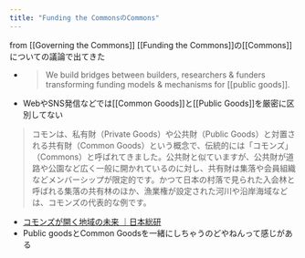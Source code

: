 ```yaml
---
title: "Funding the CommonsのCommons"
---
```


from [[Governing the Commons]]
[[Funding the Commons]]の[[Commons]]についての議論で出てきた
- > We build bridges between builders, researchers & funders  transforming funding models & mechanisms  for [[public goods]].
- WebやSNS発信などでは[[Common Goods]]と[[Public Goods]]を厳密に区別してない

> コモンは、私有財（Private Goods）や公共財（Public Goods）と対置される共有財（Common Goods）という概念で、伝統的には「コモンズ」（Commons）と呼ばれてきました。公共財と似ていますが、公共財が道路や公園など広く一般に開かれているのに対し、共有財は集落や会員組織などメンバーシップが限定的です。かつて日本の村落で見られた入会林と呼ばれる集落の共有林のほか、漁業権が設定された河川や沿岸海域などは、コモンズの代表的な例です。
- [コモンズが開く地域の未来 ｜日本総研](https://www.jri.co.jp/page.jsp?id=102129)
- Public goodsとCommon Goodsを一緒にしちゃうのどやねんって感じがある


